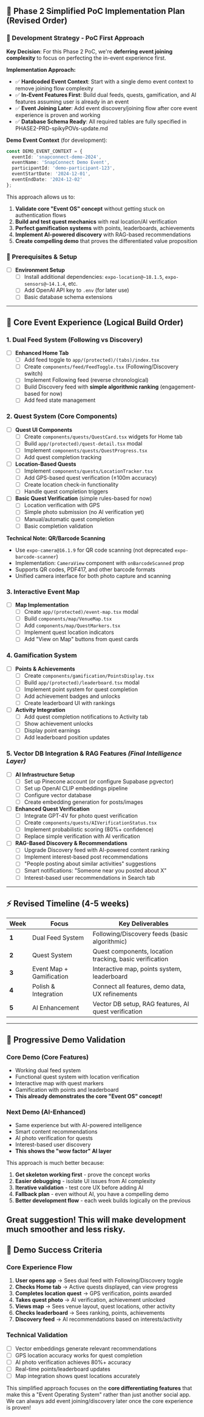## 🎯 **Phase 2 Simplified PoC Implementation Plan (Revised Order)**

### **🎯 Development Strategy - PoC First Approach**

**Key Decision**: For this Phase 2 PoC, we're **deferring event joining complexity** to focus on perfecting the in-event experience first.

**Implementation Approach:**
- ✅ **Hardcoded Event Context**: Start with a single demo event context to remove joining flow complexity
- ✅ **In-Event Features First**: Build dual feeds, quests, gamification, and AI features assuming user is already in an event
- ✅ **Event Joining Later**: Add event discovery/joining flow after core event experience is proven and working
- ✅ **Database Schema Ready**: All required tables are fully specified in PHASE2-PRD-spikyPOVs-update.md

**Demo Event Context** (for development):
```typescript
const DEMO_EVENT_CONTEXT = {
  eventId: 'snapconnect-demo-2024',
  eventName: 'SnapConnect Demo Event',
  participantId: 'demo-participant-123',
  eventStartDate: '2024-12-01',
  eventEndDate: '2024-12-02'
};
```

This approach allows us to:
1. **Validate core "Event OS" concept** without getting stuck on authentication flows
2. **Build and test quest mechanics** with real location/AI verification  
3. **Perfect gamification systems** with points, leaderboards, achievements
4. **Implement AI-powered discovery** with RAG-based recommendations
5. **Create compelling demo** that proves the differentiated value proposition

### **🔧 Prerequisites & Setup** 
- [ ] **Environment Setup**
  - [ ] Install additional dependencies: `expo-location@~18.1.5`, `expo-sensors@~14.1.4`, etc.
  - [ ] Add OpenAI API key to `.env` (for later use)
  - [ ] Basic database schema extensions

---

## **📱 Core Event Experience (Logical Build Order)**

### **1. Dual Feed System (Following vs Discovery)**
- [ ] **Enhanced Home Tab**
  - [ ] Add feed toggle to `app/(protected)/(tabs)/index.tsx`
  - [ ] Create `components/feed/FeedToggle.tsx` (Following/Discovery switch)
  - [ ] Implement Following feed (reverse chronological)
  - [ ] Build Discovery feed with **simple algorithmic ranking** (engagement-based for now)
  - [ ] Add feed state management

### **2. Quest System (Core Components)**
- [ ] **Quest UI Components**
  - [ ] Create `components/quests/QuestCard.tsx` widgets for Home tab
  - [ ] Build `app/(protected)/quest-detail.tsx` modal
  - [ ] Implement `components/quests/QuestProgress.tsx`
  - [ ] Add quest completion tracking

- [ ] **Location-Based Quests**
  - [ ] Implement `components/quests/LocationTracker.tsx`
  - [ ] Add GPS-based quest verification (±100m accuracy)
  - [ ] Create location check-in functionality
  - [ ] Handle quest completion triggers

- [ ] **Basic Quest Verification** (simple rules-based for now)
  - [ ] Location verification with GPS
  - [ ] Simple photo submission (no AI verification yet)
  - [ ] Manual/automatic quest completion
  - [ ] Basic completion validation

**Technical Note: QR/Barcode Scanning**
- Use `expo-camera@16.1.9` for QR code scanning (not deprecated `expo-barcode-scanner`)
- Implementation: `CameraView` component with `onBarcodeScanned` prop
- Supports QR codes, PDF417, and other barcode formats
- Unified camera interface for both photo capture and scanning

### **3. Interactive Event Map**
- [ ] **Map Implementation**
  - [ ] Create `app/(protected)/event-map.tsx` modal
  - [ ] Build `components/map/VenueMap.tsx`
  - [ ] Add `components/map/QuestMarkers.tsx`
  - [ ] Implement quest location indicators
  - [ ] Add "View on Map" buttons from quest cards

### **4. Gamification System**
- [ ] **Points & Achievements**
  - [ ] Create `components/gamification/PointsDisplay.tsx`
  - [ ] Build `app/(protected)/leaderboard.tsx` modal
  - [ ] Implement point system for quest completion
  - [ ] Add achievement badges and unlocks
  - [ ] Create leaderboard UI with rankings

- [ ] **Activity Integration**
  - [ ] Add quest completion notifications to Activity tab
  - [ ] Show achievement unlocks
  - [ ] Display point earnings
  - [ ] Add leaderboard position updates

### **5. Vector DB Integration & RAG Features** *(Final Intelligence Layer)*
- [ ] **AI Infrastructure Setup**
  - [ ] Set up Pinecone account (or configure Supabase pgvector)
  - [ ] Set up OpenAI CLIP embeddings pipeline
  - [ ] Configure vector database
  - [ ] Create embedding generation for posts/images

- [ ] **Enhanced Quest Verification**
  - [ ] Integrate GPT-4V for photo quest verification
  - [ ] Create `components/quests/AIVerificationStatus.tsx`
  - [ ] Implement probabilistic scoring (80%+ confidence)
  - [ ] Replace simple verification with AI verification

- [ ] **RAG-Based Discovery & Recommendations**
  - [ ] Upgrade Discovery feed with AI-powered content ranking
  - [ ] Implement interest-based post recommendations
  - [ ] "People posting about similar activities" suggestions
  - [ ] Smart notifications: "Someone near you posted about X"
  - [ ] Interest-based user recommendations in Search tab

---

## **⚡ Revised Timeline (4-5 weeks)**

| Week | Focus | Key Deliverables |
|------|-------|------------------|
| **1** | Dual Feed System | Following/Discovery feeds (basic algorithmic) |
| **2** | Quest System | Quest components, location tracking, basic verification |
| **3** | Event Map + Gamification | Interactive map, points system, leaderboard |
| **4** | Polish & Integration | Connect all features, demo data, UX refinements |
| **5** | AI Enhancement | Vector DB setup, RAG features, AI quest verification |

---

## **🎯 Progressive Demo Validation**

### **Core Demo (Core Features)**
- Working dual feed system
- Functional quest system with location verification
- Interactive map with quest markers  
- Gamification with points and leaderboard
- **This already demonstrates the core "Event OS" concept!**

### **Next Demo (AI-Enhanced)**
- Same experience but with AI-powered intelligence
- Smart content recommendations
- AI photo verification for quests
- Interest-based user discovery
- **This shows the "wow factor" AI layer**

This approach is much better because:
1. **Get skeleton working first** - prove the concept works
2. **Easier debugging** - isolate UI issues from AI complexity  
3. **Iterative validation** - test core UX before adding AI
4. **Fallback plan** - even without AI, you have a compelling demo
5. **Better development flow** - each week builds logically on the previous

Great suggestion! This will make development much smoother and less risky.
---

## **🎯 Demo Success Criteria**

### **Core Experience Flow**
1. **User opens app** → Sees dual feed with Following/Discovery toggle
2. **Checks Home tab** → Active quests displayed, can view progress
3. **Completes location quest** → GPS verification, points awarded
4. **Takes quest photo** → AI verification, achievement unlocked
5. **Views map** → Sees venue layout, quest locations, other activity
6. **Checks leaderboard** → Sees ranking, points, achievements
7. **Discovery feed** → AI recommendations based on interests/activity

### **Technical Validation**
- [ ] Vector embeddings generate relevant recommendations
- [ ] GPS location accuracy works for quest completion
- [ ] AI photo verification achieves 80%+ accuracy
- [ ] Real-time points/leaderboard updates
- [ ] Map integration shows quest locations accurately

This simplified approach focuses on the **core differentiating features** that make this a "Event Operating System" rather than just another social app. We can always add event joining/discovery later once the core experience is proven!